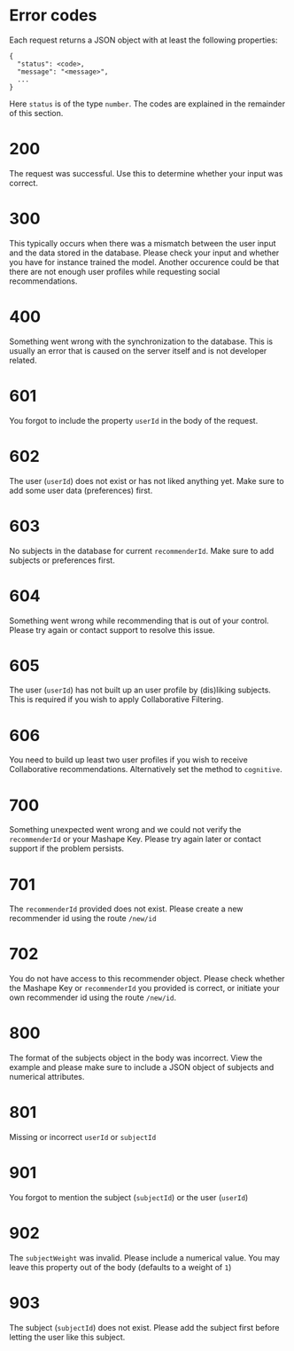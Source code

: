 # Error codes

Each request returns a JSON object with at least the following properties:

```
{
  "status": <code>,
  "message": "<message>",
  ...
}
```

Here `status` is of the type `number`. The codes are explained in the remainder of this section.

# 200
The request was successful. Use this to determine whether your input was correct.

# 300
This typically occurs when there was a mismatch between the user input and the data stored in the database. Please check your input and whether you have for instance trained the model. Another occurence could be that there are not enough user profiles while requesting social recommendations.

# 400
Something went wrong with the synchronization to the database. This is usually an error that is caused on the server itself and is not developer related.

# 601
You forgot to include the property `userId` in the body of the request.

# 602
The user (`userId`) does not exist or has not liked anything yet. Make sure to add some user data (preferences) first.

# 603
No subjects in the database for current `recommenderId`. Make sure to add subjects or preferences first.

# 604
Something went wrong while recommending that is out of your control. Please try again or contact support to resolve this issue.

# 605
The user (`userId`) has not built up an user profile by (dis)liking subjects. This is required if you wish to apply Collaborative Filtering.

# 606
You need to build up least two user profiles if you wish to receive Collaborative recommendations. Alternatively set the method to `cognitive`.

# 700
Something unexpected went wrong and we could not verify the `recommenderId` or your Mashape Key. Please try again later or contact support if the problem persists.

# 701
The `recommenderId` provided does not exist. Please create a new recommender id using the route `/new/id`

# 702
You do not have access to this recommender object. Please check whether the Mashape Key or `recommenderId` you provided is correct, or initiate your own recommender id using the route `/new/id`.

# 800
The format of the subjects object in the body was incorrect. View the example and please make sure to include a JSON object of subjects and numerical attributes.

# 801
Missing or incorrect `userId` or `subjectId`

# 901
You forgot to mention the subject (`subjectId`) or the user (`userId`)

# 902
The `subjectWeight` was invalid. Please include a numerical value. You may leave this property out of the body (defaults to a weight of `1`)

# 903
The subject (`subjectId`) does not exist. Please add the subject first before letting the user like this subject.
